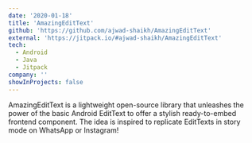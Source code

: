 ```yaml
---
date: '2020-01-18'
title: 'AmazingEditText'
github: 'https://github.com/ajwad-shaikh/AmazingEditText'
external: 'https://jitpack.io/#ajwad-shaikh/AmazingEditText'
tech:
  - Android
  - Java
  - Jitpack
company: ''
showInProjects: false
---
```


AmazingEditText is a lightweight open-source library that unleashes the power of the basic Android EditText to offer a stylish ready-to-embed frontend component. The idea is inspired to replicate EditTexts in story mode on WhatsApp or Instagram!
